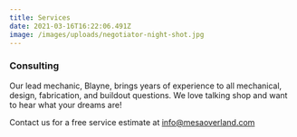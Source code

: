 ```yaml
---
title: Services
date: 2021-03-16T16:22:06.491Z
image: /images/uploads/negotiator-night-shot.jpg
---
```


### Consulting

Our lead mechanic, Blayne, brings years of experience to all mechanical, design, fabrication, and buildout questions. We love talking shop and want to hear what your dreams are!

Contact us for a free service estimate at info@mesaoverland.com
